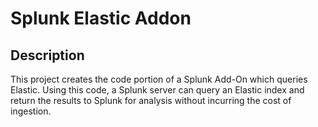Splunk Elastic Addon
====================

## Description
This project creates the code portion of a Splunk Add-On which queries Elastic.
Using this code, a Splunk server can query an Elastic index and return the
results to Splunk for analysis without incurring the cost of ingestion.
